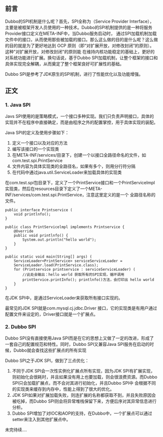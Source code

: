## 前言 

Dubbo的SPI机制是什么呢？首先，SPI全称为（Service Provider Interface），主要是被框架开发人员使用的一种技术。Dubbo的SPI机制提供的是一种将服务Provider接口定义在META-INF中，当Dubbo服务启动时，
通过SPI加载机制加载文件中的接口，从而使用那些被加载的接口。那么这么做的目的是什么呢？这么做的目的就是为了更好地达到 OCP 原则（即“对扩展开放，对修改封闭”的原则）。这种"对扩展开放，对修改封闭"的原则能
在维持内核功能稳定的基础上，更好的对系统功能进行扩展。换句话说，基于Dubbo SPI加载机制，让整个框架的接口和具体实现完全解耦，从而奠定了整个框架良好可扩展性的基础。

Dubbo SPI是参考了JDK原生的SPI机制，进行了性能优化以及功能增强。

## 正文

### 1. Java SPI

Javs SPI使用的是策略模式，一个接口多种实现。我们只负责声明接口，具体的实现并不在程序中直接确定，而是由程序之外的配置掌控，用于具体实现的装配。

Java SPI的定义及使用步骤如下：
1. 定义一个接口以及对应的方法
2. 编写该接口的一个实现类
3. 在META-INF/services/目录下，创建一个以接口全路径命名的文件，如com.test.spi.PrintService
4. 文件内容为具体实现类的全路径名，如果有多个，则用分行符分隔
5. 在代码中通过java.util.ServiceLoader来加载具体的实现类

在com.test.spi包目录下，定义了一个PrintService接口和一个PrintServiceImpl实现类，然后在resources目录下定义了一个META-INF/services/com.test.spi.PrintService，注意这里定义的是一个
全路径名称的文件。

```
public interface Printservice (
    void printlnfo();
}
```

```
public class PrintServicelmpl implements Printservice { 
    @Override
    public void printlnfo() {
        System.out.println("hello world");
    } 
}
```

```
public static void main(String[] args) ( 
    ServiceLoader<PrintService> serviceServiceLoader =
    ServiceLoader.load(PrintService.class);
    for (Printservice printservice : serviceServiceLoader) ( 
        //此处会输出：hello world 获取所有的SPI实现，循环调用
        printService.printInfo(); printlnfo()方法，会打印出 hello world
    } 
}
```

在JDK SPI中，是通过ServiceLoader来获取所有接口实现的。

最常见的JDK SPI就是com.mysql.cj.jdbc.Driver 接口，它的实现类是有用户通过配置文件来设定的，Driver接口就是一个扩展点。

### 2. Dubbo SPI

Dubbo SPI没有直接使用Java SPI而是在它的思想上又做了一定的改进，形成了一套自己的配置规范和特性。同时，Dubbo SPI又兼容Java SPI服务在启动的时候，Dubbo就会查找这些扩展点的所有实现

Dubbo SPI之于JDK SPI，做到了三点优化：
1. 不同于JDK SPI会一次性实例化扩展点所有实现，因为JDK SPI有扩展实现，则初始化会很耗时，并且如果没有用上也要加载，则会很浪费资源。而Dubbo SPI只会加载扩展点，而不会对其进行初始化，并且Dubbo SPI中
会根据不同的实现类来缓存到内存中，性能上得到了很大的优化。
2. JDK SPI如果对扩展加载失败，则连扩展的名称都获取不到，并且失败原因会被吃掉，而Dubbo SPI则会将异常堆栈保留下来，方便后序对其异常信息进行分析。
3. Dubbo SPI增加了对IOC和AOP的支持，在Dubbo中，一个扩展点可以通过setter来注入到其他扩展点中。



未完待续....